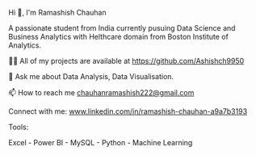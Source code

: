 Hi 👋, I'm Ramashish Chauhan

A passionate student from India currently pusuing Data Science and Business Analytics with Helthcare domain from Boston Institute of Analytics.

👨‍💻 All of my projects are available at https://github.com/Ashishch9950

💬 Ask me about Data Analysis, Data Visualisation.

📫 How to reach me chauhanramashish222@gmail.com

Connect with me: www.linkedin.com/in/ramashish-chauhan-a9a7b3193

Tools:

Excel - Power BI - MySQL - Python - Machine Learning

